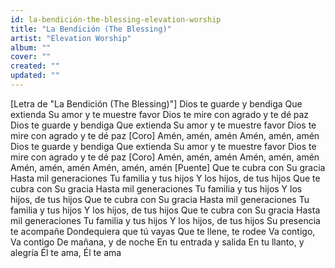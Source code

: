 ```yaml
---
id: la-bendición-the-blessing-elevation-worship
title: "La Bendición (The Blessing)"
artist: "Elevation Worship"
album: ""
cover: ""
created: ""
updated: ""
---
```


[Letra de "La Bendición (The Blessing)"]
Dios te guarde y bendiga
Que extienda Su amor y te muestre favor
Dios te mire con agrado y te dé paz
Dios te guarde y bendiga
Que extienda Su amor y te muestre favor
Dios te mire con agrado y te dé paz
[Coro]
Amén, amén, amén
Amén, amén, amén
Dios te guarde y bendiga
Que extienda Su amor y te muestre favor
Dios te mire con agrado y te dé paz
[Coro]
Amén, amén, amén
Amén, amén, amén
Amén, amén, amén
Amén, amén, amén
[Puente]
Que te cubra con Su gracia
Hasta mil generaciones
Tu familia y tus hijos
Y los hijos, de tus hijos
Que te cubra con Su gracia
Hasta mil generaciones
Tu familia y tus hijos
Y los hijos, de tus hijos
Que te cubra con Su gracia
Hasta mil generaciones
Tu familia y tus hijos
Y los hijos, de tus hijos
Que te cubra con Su gracia
Hasta mil generaciones
Tu familia y tus hijos
Y los hijos, de tus hijos
Su presencia te acompañe
Dondequiera que tú vayas
Que te llene, te rodee
Va contigo, Va contigo
De mañana, y de noche
En tu entrada y salida
En tu llanto, y alegría
Él te ama, Él te ama